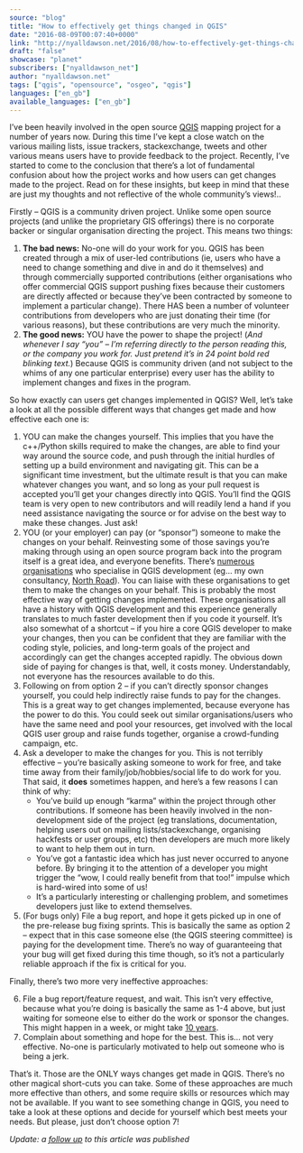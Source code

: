 ```yaml
---
source: "blog"
title: "How to effectively get things changed in QGIS"
date: "2016-08-09T00:07:40+0000"
link: "http://nyalldawson.net/2016/08/how-to-effectively-get-things-changed-in-qgis/"
draft: "false"
showcase: "planet"
subscribers: ["nyalldawson_net"]
author: "nyalldawson.net"
tags: ["qgis", "opensource", "osgeo", "qgis"]
languages: ["en_gb"]
available_languages: ["en_gb"]
---
```


<p>I&#8217;ve been heavily involved in the open source <a href="http://www.qgis.org/en/site/">QGIS</a> mapping project for a number of years now. During this time I&#8217;ve kept a close watch on the various mailing lists, issue trackers, stackexchange, tweets and other various means users have to provide feedback to the project. Recently, I&#8217;ve started to come to the conclusion that there&#8217;s a lot of fundamental confusion about how the project works and how users can get changes made to the project. Read on for these insights, but keep in mind that these are just my thoughts and not reflective of the whole community&#8217;s views!..</p>
<p>Firstly &#8211; QGIS is a community driven project. Unlike some open source projects (and unlike the proprietary GIS offerings) there is no corporate backer or singular organisation directing the project. This means two things:</p>
<ol>
<li><strong>The bad news:</strong> No-one will do your work for you. QGIS has been created through a mix of user-led contributions (ie, users who have a need to change something and dive in and do it themselves) and through commercially supported contributions (either organisations who offer commercial QGIS support pushing fixes because their customers are directly affected or because they&#8217;ve been contracted by someone to implement a particular change). There HAS been a number of volunteer contributions from developers who are just donating their time (for various reasons), but these contributions are very much the minority.</li>
<li><strong>The good news:</strong> YOU have the power to shape the project! (<em>And whenever I say &#8220;you&#8221; &#8211; I&#8217;m referring directly to the person reading this, or the company you work for. Just pretend it&#8217;s in 24 point bold red blinking text.</em>) Because QGIS is community driven (and not subject to the whims of any one particular enterprise) every user has the ability to implement changes and fixes in the program.</li>
</ol>
<p>So how exactly can users get changes implemented in QGIS? Well, let&#8217;s take a look at all the possible different ways that changes get made and how effective each one is:</p>
<ol>
<li>YOU can make the changes yourself. This implies that you have the c++/Python skills required to make the changes, are able to find your way around the source code, and push through the initial hurdles of setting up a build environment and navigating git. This can be a significant time investment, but the ultimate result is that you can make whatever changes you want, and so long as your pull request is accepted you&#8217;ll get your changes directly into QGIS. You&#8217;ll find the QGIS team is very open to new contributors and will readily lend a hand if you need assistance navigating the source or for advise on the best way to make these changes. Just ask!</li>
<li>YOU (or your employer) can pay (or &#8220;sponsor&#8221;) someone to make the changes on your behalf. Reinvesting some of those savings you&#8217;re making through using an open source program back into the program itself is a great idea, and everyone benefits. There&#8217;s <a href="https://www.qgis.org/en/site/forusers/commercial_support.html">numerous organisations</a> who specialise in QGIS development (eg&#8230; my own consultancy, <a href="http://north-road.com">North Road</a>). You can liaise with these organisations to get them to make the changes on your behalf. This is probably the most effective way of getting changes implemented. These organisations all have a history with QGIS development and this experience generally translates to much faster development then if you code it yourself. It&#8217;s also somewhat of a shortcut &#8211; if you hire a core QGIS developer to make your changes, then you can be confident that they are familiar with the coding style, policies, and long-term goals of the project and accordingly can get the changes accepted rapidly. The obvious down side of paying for changes is that, well, it costs money. Understandably, not everyone has the resources available to do this.</li>
<li>Following on from option 2 &#8211; if you can&#8217;t directly sponsor changes yourself, you could help indirectly raise funds to pay for the changes. This is a great way to get changes implemented, because everyone has the power to do this. You could seek out similar organisations/users who have the same need and pool your resources, get involved with the local QGIS user group and raise funds together, organise a crowd-funding campaign, etc.</li>
<li>Ask a developer to make the changes for you. This is not terribly effective &#8211; you&#8217;re basically asking someone to work for free, and take time away from their family/job/hobbies/social life to do work for you. That said, it <strong>does</strong> sometimes happen, and here&#8217;s a few reasons I can think of why:
<ul>
<li>You&#8217;ve build up enough &#8220;karma&#8221; within the project through other contributions. If someone has been heavily involved in the non-development side of the project (eg translations, documentation, helping users out on mailing lists/stackexchange, organising hackfests or user groups, etc) then developers are much more likely to want to help them out in turn.</li>
<li>You&#8217;ve got a fantastic idea which has just never occurred to anyone before. By bringing it to the attention of a developer you might trigger the &#8220;wow, I could really benefit from that too!&#8221; impulse which is hard-wired into some of us!</li>
<li>It&#8217;s a particularly interesting or challenging problem, and sometimes developers just like to extend themselves.</li>
</ul>
</li>
<li>(For bugs only) File a bug report, and hope it gets picked up in one of the pre-release bug fixing sprints. This is basically the same as option 2 &#8211; expect that in this case someone else (the QGIS steering committee) is paying for the development time. There&#8217;s no way of guaranteeing that your bug will get fixed during this time though, so it&#8217;s not a particularly reliable approach if the fix is critical for you.</li>
</ol>
<p>Finally, there&#8217;s two more very ineffective approaches:</p>
<ol start="6">
<li>File a bug report/feature request, and wait. This isn&#8217;t very effective, because what you&#8217;re doing is basically the same as 1-4 above, but just waiting for someone else to either do the work or sponsor the changes. This might happen in a week, or might take <a href="http://hub.qgis.org/issues/777">10 years</a>.</li>
<li>Complain about something and hope for the best. This is&#8230; not very effective. No-one is particularly motivated to help out someone who is being a jerk.</li>
</ol>
<p>That&#8217;s it. Those are the ONLY ways changes get made in QGIS. There&#8217;s no other magical short-cuts you can take. Some of these approaches are much more effective than others, and some require skills or resources which may not be available. If you want to see something change in QGIS, you need to take a look at these options and decide for yourself which best meets your needs. But please, just don&#8217;t choose option 7!</p>
<p><em>Update: a <a href="http://nyalldawson.net/2016/08/how-to-effectively-get-things-changed-in-qgis-a-follow-up/">follow up</a> to this article was published</em></p>
